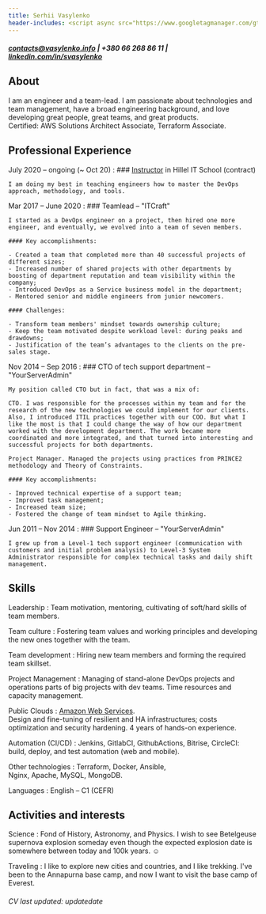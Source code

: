```yaml
---
title: Serhii Vasylenko
header-includes: <script async src="https://www.googletagmanager.com/gtag/js?id=G-GK7SE0XWGK"></script><script>window.dataLayer=window.dataLayer || []; function gtag(){dataLayer.push(arguments);}gtag('js', new Date()); gtag('config', 'G-GK7SE0XWGK');</script>
---
```

##### <contacts@vasylenko.info> | +380 66 268 86 11 | [linkedin.com/in/svasylenko](https://linkedin.com/in/svasylenko)

About
--------------------
I am an engineer and a team-lead. I am passionate about technologies and team management, have a broad engineering background, and love developing great people, great teams, and great products.\
Certified: AWS Solutions Architect Associate, Terraform Associate.


Professional Experience
--------------------
July 2020 – ongoing (~ Oct 20)
:   ### [Instructor](https://kharkiv.ithillel.ua/coaches/sergey-vasilenko) in Hillel IT School (contract)

    I am doing my best in teaching engineers how to master the DevOps approach, methodology, and tools.
    
Mar 2017 – June 2020
:   ### Teamlead – "ITCraft"

    I started as a DevOps engineer on a project, then hired one more engineer, and eventually, we evolved into a team of seven members.

    #### Key accomplishments:

    - Created a team that completed more than 40 successful projects of different sizes;
    - Increased number of shared projects with other departments by boosting of department reputation and team visibility within the company;
    - Introduced DevOps as a Service business model in the department;
    - Mentored senior and middle engineers from junior newcomers.

    #### Challenges:

    - Transform team members' mindset towards ownership culture;
    - Keep the team motivated despite workload level: during peaks and drawdowns;
    - Justification of the team’s advantages to the clients on the pre-sales stage.

Nov 2014 – Sep 2016
:   ### CTO of tech support department – "YourServerAdmin"

    My position called CTO but in fact, that was a mix of:

    CTO. I was responsible for the processes within my team and for the research of the new technologies we could implement for our clients. Also, I introduced ITIL practices together with our COO. But what I like the most is that I could change the way of how our department worked with the development department. The work became more coordinated and more integrated, and that turned into interesting and successful projects for both departments. 

    Project Manager. Managed the projects using practices from PRINCE2 methodology and Theory of Constraints.

    #### Key accomplishments:
    
    - Improved technical expertise of a support team;
    - Improved task management;
    - Increased team size;
    - Fostered the change of team mindset to Agile thinking.

Jun 2011 – Nov 2014
:   ### Support Engineer – "YourServerAdmin"

    I grew up from a Level-1 tech support engineer (communication with customers and initial problem analysis) to Level-3 System Administrator responsible for complex technical tasks and daily shift management.

Skills
----------------------------------
Leadership
:   Team motivation, mentoring, cultivating of soft/hard skills of team members.

Team culture
:   Fostering team values and working principles and developing the new ones together with the team.

Team development
:   Hiring new team members and forming the required team skillset.

Project Management
:   Managing of stand-alone DevOps projects and operations parts of big projects with dev teams.
    Time resources and capacity management.

Public Clouds
:   [Amazon Web Services](https://www.youracclaim.com/badges/7c6c7a70-63f5-4854-97ab-e5c1ad251231/public_url).\
    Design and fine-tuning of resilient and HA infrastructures; costs optimization and security hardening.
    4 years of hands-on experience. 

Automation (CI/CD)
:   Jenkins, GitlabCI, GithubActions, Bitrise, CircleCI: build, deploy, and test automation (web and mobile).

Other technologies
:   Terraform, Docker, Ansible,\
    Nginx, Apache, MySQL, MongoDB.

Languages
:   English – C1 (CEFR)

Activities and interests
------------------------
Science 
:   Fond of History, Astronomy, and Physics. I wish to see Betelgeuse supernova explosion someday even though the expected explosion date is somewhere between today and 100k years. ☺️ 

Traveling
:   I like to explore new cities and countries, and I like trekking. I've been to the Annapurna base camp, and now I want to visit the base camp of Everest.

###### CV last updated: updatedate